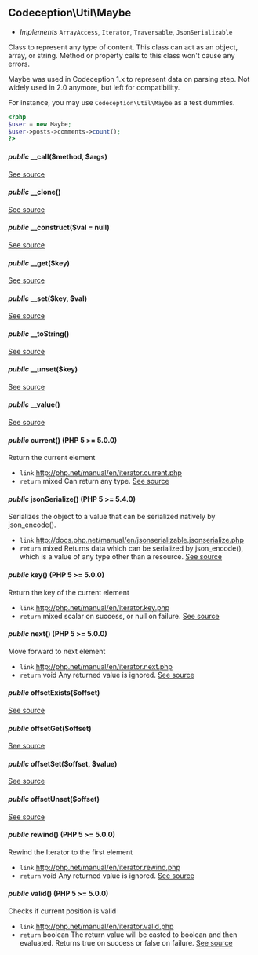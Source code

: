 
## Codeception\Util\Maybe


* *Implements* `ArrayAccess`, `Iterator`, `Traversable`, `JsonSerializable`

Class to represent any type of content.
This class can act as an object, array, or string.
Method or property calls to this class won't cause any errors.

Maybe was used in Codeception 1.x to represent data on parsing step.
Not widely used in 2.0 anymore, but left for compatibility.

For instance, you may use `Codeception\Util\Maybe` as a test dummies.

```php
<?php
$user = new Maybe;
$user->posts->comments->count();
?>
```


#### *public* __call($method, $args) 
[See source](https://github.com/Codeception/Codeception/blob/master/src/Codeception/Util/Maybe.php#L86)
#### *public* __clone() 
[See source](https://github.com/Codeception/Codeception/blob/master/src/Codeception/Util/Maybe.php#L94)
#### *public* __construct($val = null) 
[See source](https://github.com/Codeception/Codeception/blob/master/src/Codeception/Util/Maybe.php#L27)
#### *public* __get($key) 
[See source](https://github.com/Codeception/Codeception/blob/master/src/Codeception/Util/Maybe.php#L57)
#### *public* __set($key, $val) 
[See source](https://github.com/Codeception/Codeception/blob/master/src/Codeception/Util/Maybe.php#L72)
#### *public* __toString() 
[See source](https://github.com/Codeception/Codeception/blob/master/src/Codeception/Util/Maybe.php#L41)
#### *public* __unset($key) 
[See source](https://github.com/Codeception/Codeception/blob/master/src/Codeception/Util/Maybe.php#L101)
#### *public* __value() 
[See source](https://github.com/Codeception/Codeception/blob/master/src/Codeception/Util/Maybe.php#L141)
#### *public* current() (PHP 5 &gt;= 5.0.0)<br/>
Return the current element
 * `link`  http://php.net/manual/en/iterator.current.php
 * `return`  mixed Can return any type.
[See source](https://github.com/Codeception/Codeception/blob/master/src/Codeception/Util/Maybe.php#L161)

#### *public* jsonSerialize() (PHP 5 >= 5.4.0)
Serializes the object to a value that can be serialized natively by json_encode().
 * `link`  http://docs.php.net/manual/en/jsonserializable.jsonserialize.php
 * `return`  mixed Returns data which can be serialized by json_encode(), which is a value of any type other than a resource.
[See source](https://github.com/Codeception/Codeception/blob/master/src/Codeception/Util/Maybe.php#L241)
#### *public* key() (PHP 5 &gt;= 5.0.0)<br/>
Return the key of the current element
 * `link`  http://php.net/manual/en/iterator.key.php
 * `return`  mixed scalar on success, or null on failure.
[See source](https://github.com/Codeception/Codeception/blob/master/src/Codeception/Util/Maybe.php#L191)
#### *public* next() (PHP 5 &gt;= 5.0.0)<br/>
Move forward to next element
 * `link`  http://php.net/manual/en/iterator.next.php
 * `return`  void Any returned value is ignored.
[See source](https://github.com/Codeception/Codeception/blob/master/src/Codeception/Util/Maybe.php#L180)
#### *public* offsetExists($offset) 
[See source](https://github.com/Codeception/Codeception/blob/master/src/Codeception/Util/Maybe.php#L111)
#### *public* offsetGet($offset) 
[See source](https://github.com/Codeception/Codeception/blob/master/src/Codeception/Util/Maybe.php#L119)
#### *public* offsetSet($offset, $value) 
[See source](https://github.com/Codeception/Codeception/blob/master/src/Codeception/Util/Maybe.php#L127)
#### *public* offsetUnset($offset) 
[See source](https://github.com/Codeception/Codeception/blob/master/src/Codeception/Util/Maybe.php#L134)
#### *public* rewind() (PHP 5 &gt;= 5.0.0)<br/>
Rewind the Iterator to the first element
 * `link`  http://php.net/manual/en/iterator.rewind.php
 * `return`  void Any returned value is ignored.
[See source](https://github.com/Codeception/Codeception/blob/master/src/Codeception/Util/Maybe.php#L227)
#### *public* valid() (PHP 5 &gt;= 5.0.0)<br/>
Checks if current position is valid
 * `link`  http://php.net/manual/en/iterator.valid.php
 * `return`  boolean The return value will be casted to boolean and then evaluated.
Returns true on success or false on failure.
[See source](https://github.com/Codeception/Codeception/blob/master/src/Codeception/Util/Maybe.php#L208)
